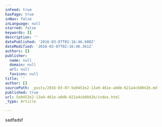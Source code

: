 ```yaml
---
inFeed: true
hasPage: true
inNav: false
inLanguage: null
starred: false
keywords: []
description: ''
datePublished: '2016-03-07T02:16:46.680Z'
dateModified: '2016-03-07T02:16:46.361Z'
authors: []
publisher:
  name: null
  domain: null
  url: null
  favicon: null
title: ''
author: []
sourcePath: _posts/2016-03-07-5e0453e2-13a9-461e-a0db-621a4cb8042b.md
published: true
url: 5e0453e2-13a9-461e-a0db-621a4cb8042b/index.html
_type: Article

---
```

sadfadsf
